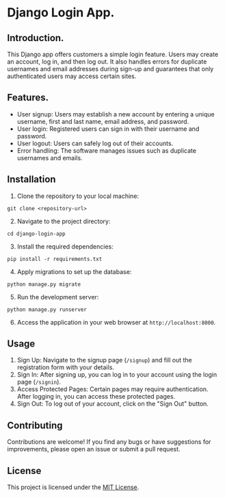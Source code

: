 # Django Login App.

## Introduction.
This Django app offers customers a simple login feature. Users may create an account, log in, and then log out. It also handles errors for duplicate usernames and email addresses during sign-up and guarantees that only authenticated users may access certain sites.

## Features.
- User signup: Users may establish a new account by entering a unique username, first and last name, email address, and password.
- User login: Registered users can sign in with their username and password.
- User logout: Users can safely log out of their accounts.
- Error handling: The software manages issues such as duplicate usernames and emails. 


## Installation
1. Clone the repository to your local machine:

```
git clone <repository-url>
```

2. Navigate to the project directory:

```
cd django-login-app
```

3. Install the required dependencies:

```
pip install -r requirements.txt
```

4. Apply migrations to set up the database:

```
python manage.py migrate
```

5. Run the development server:

```
python manage.py runserver
```

6. Access the application in your web browser at `http://localhost:8000`.

## Usage
1. Sign Up: Navigate to the signup page (`/signup`) and fill out the registration form with your details.
2. Sign In: After signing up, you can log in to your account using the login page (`/signin`).
3. Access Protected Pages: Certain pages may require authentication. After logging in, you can access these protected pages.
4. Sign Out: To log out of your account, click on the "Sign Out" button.

## Contributing
Contributions are welcome! If you find any bugs or have suggestions for improvements, please open an issue or submit a pull request.

## License
This project is licensed under the [MIT License](LICENSE).




